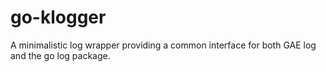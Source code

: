# go-klogger
A minimalistic log wrapper providing a common interface for both GAE log and the go log package.
